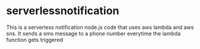 # serverlessnotification
This is a serverless notification node.js code that uses aws lambda and aws sns. It sends a sms message to a phone number everytime the lambda function gets triggered
